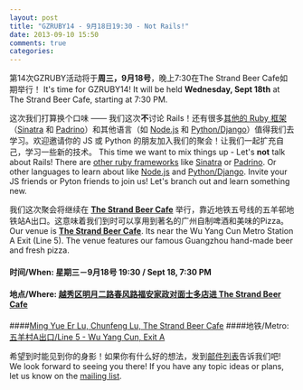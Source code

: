 ```yaml
---
layout: post
title: "GZRUBY14 - 9月18日19:30 - Not Rails!"
date: 2013-09-10 15:50
comments: true
categories: 
---
```


第14次GZRUBY活动将于**周三，9月18号**，晚上7:30在The Strand Beer Cafe如期举行！
It's time for GZRUBY14! It will be held **Wednesday, Sept 18th** at The Strand Beer Cafe, starting at 7:30 PM.


这次我们打算换个口味 —— 我们这次**不**讨论 Rails！还有很多[其他的 Ruby 框架](http://www.techrepublic.com/blog/australian-technology/the-small-medium-and-large-of-ruby-frameworks/)（[Sinatra](http://www.sinatrarb.com/) 和 [Padrino](http://www.padrinorb.com/)）和其他语言（如 [Node.js](http://cnodejs.org/) 和 [Python/Django](http://python.cn/)）值得我们去学习。欢迎邀请你的 JS 或 Python 的朋友加入我们的聚会！让我们一起扩充自己，学习一些新的技术。
This time we want to mix things up - Let's **not** talk about Rails! There are [other ruby frameworks](http://www.techrepublic.com/blog/australian-technology/the-small-medium-and-large-of-ruby-frameworks/) like [Sinatra](http://www.sinatrarb.com/) or [Padrino](http://www.padrinorb.com/). Or other languages to learn about like [Node.js](http://cnodejs.org/) and [Python/Django](http://python.cn/). Invite your JS friends or Pyton friends to join us! Let's branch out and learn something new.


我们这次聚会将继续在 **[The Strand Beer Cafe](http://www.dianping.com/shop/10011468)** 举行，靠近地铁五号线的五羊邨地铁站A出口。这意味着我们到时可以享用到著名的广州自制啤酒和美味的Pizza。
Our venue is **[The Strand Beer Cafe](http://www.dianping.com/shop/10011468)**. Its near the Wu Yang Cun Metro Station A Exit 
(Line 5). The venue features our famous Guangzhou hand-made beer and fresh pizza.


#### 时间/When: 星期三－9月18号 19:30 / Sept 18, 7:30 PM
#### 地点/Where: [越秀区明月二路春风路福安家政对面士多店进 The Strand Beer Cafe](http://goo.gl/maps/zrsSK)
####[Ming Yue Er Lu, Chunfeng Lu, The Strand Beer Cafe](http://goo.gl/maps/zrsSK)
####地铁/Metro: [五羊村A出口/Line 5 - Wu Yang Cun, Exit A](http://www.exploregz.com/metro/pedia/station/wuyangcun/)


希望到时能见到你的身影！如果你有什么好的想法，发到[邮件列表](https://groups.google.com/forum/?fromgroups#!forum/gzruby)告诉我们吧!
We look forward to seeing you there! If you have any topic ideas or plans, let us know on the [mailing list](https://groups.google.com/forum/?fromgroups#!forum/gzruby).
